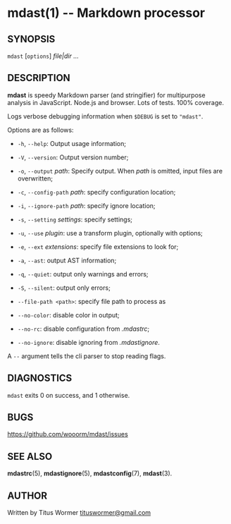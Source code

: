 # mdast(1) -- Markdown processor

## SYNOPSIS

`mdast` \[`options`\] _file|dir_ _..._

## DESCRIPTION

**mdast** is speedy Markdown parser (and stringifier) for multipurpose
analysis in JavaScript.  Node.js and browser.  Lots of tests.  100%
coverage.

Logs verbose debugging information when `$DEBUG` is set to `"mdast"`.

Options are as follows:

*   `-h`, `--help`: Output usage information;

*   `-V`, `--version`: Output version number;

*   `-o`, `--output` _path_: Specify output.  When _path_ is omitted, input
    files are overwritten;

*   `-c`, `--config-path` _path_: specify configuration location;

*   `-i`, `--ignore-path` _path_: specify ignore location;

*   `-s`, `--setting` _settings_: specify settings;

*   `-u`, `--use` _plugin_: use a transform plugin, optionally with options;

*   `-e`, `--ext` _extensions_: specify file extensions to look for;

*   `-a`, `--ast`: output AST information;

*   `-q`, `--quiet`: output only warnings and errors;

*   `-S`, `--silent`: output only errors;

*   `--file-path <path>`: specify file path to process as

*   `--no-color`: disable color in output;

*   `--no-rc`: disable configuration from _.mdastrc_;

*   `--no-ignore`: disable ignoring from _.mdastignore_.

A `--` argument tells the cli parser to stop reading flags.

## DIAGNOSTICS

`mdast` exits 0 on success, and 1 otherwise.

## BUGS

<https://github.com/wooorm/mdast/issues>

## SEE ALSO

**mdastrc**(5), **mdastignore**(5), **mdastconfig**(7), **mdast**(3).

## AUTHOR

Written by Titus Wormer <tituswormer@gmail.com>
